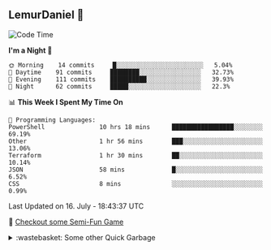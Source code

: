 
## LemurDaniel 👾

<!--START_SECTION:waka-->
![Code Time](http://img.shields.io/badge/Code%20Time-233%20hrs%2037%20mins-blue)

**I'm a Night 🦉** 

```text
🌞 Morning    14 commits     █░░░░░░░░░░░░░░░░░░░░░░░░   5.04% 
🌆 Daytime    91 commits     ████████░░░░░░░░░░░░░░░░░   32.73% 
🌃 Evening    111 commits    ██████████░░░░░░░░░░░░░░░   39.93% 
🌙 Night      62 commits     █████░░░░░░░░░░░░░░░░░░░░   22.3%

```


📊 **This Week I Spent My Time On** 

```text
💬 Programming Languages: 
PowerShell               10 hrs 18 mins      █████████████████░░░░░░░░   69.19% 
Other                    1 hr 56 mins        ███░░░░░░░░░░░░░░░░░░░░░░   13.06% 
Terraform                1 hr 30 mins        ██░░░░░░░░░░░░░░░░░░░░░░░   10.14% 
JSON                     58 mins             █░░░░░░░░░░░░░░░░░░░░░░░░   6.52% 
CSS                      8 mins              ░░░░░░░░░░░░░░░░░░░░░░░░░   0.99%

```


 Last Updated on 16. July - 18:43:37 UTC
<!--END_SECTION:waka-->

👾 [Checkout some Semi-Fun Game](https://lemurdaniel.github.io/DEMO__react-github-pages-test/)

<details>
  <summary>:wastebasket: Some other Quick Garbage</summary>
  
  - 🎆 [Fireworks](https://editor.p5js.org/DanielL/full/3Q-JY7VGG)
  - 📐 [Sin/Cos Visualisation](https://editor.p5js.org/DanielL/full/Z4zcGhwxK)
  - 🎉 [Seek and Evade](https://editor.p5js.org/DanielL/full/EBHVYNqTJ)
  - 💥 [Recursive Explosions](https://editor.p5js.org/DanielL/full/enkxbZWm1)
  - 🚀 [Primitive Arrival with PID](https://editor.p5js.org/DanielL/full/3Q_k9lUO8)
  - 👾 [Vector Thrust](https://editor.p5js.org/DanielL/full/z8Mqzazzs)

</details>
